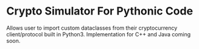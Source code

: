 # Crypto Simulator For Pythonic Code

Allows user to import custom dataclasses from their cryptocurrency client/protocol built in Python3. Implementation for C++ and Java coming soon.
